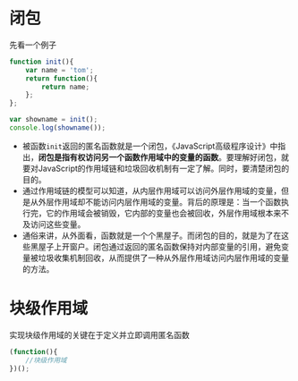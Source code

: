 # 闭包
先看一个例子
```javascript
function init(){
    var name = 'tom';
    return function(){
        return name;
    };
};

var showname = init();
console.log(showname());
```
+ 被函数`init`返回的匿名函数就是一个闭包，《JavaScript高级程序设计》中指出，**闭包是指有权访问另一个函数作用域中的变量的函数**。要理解好闭包，就要对JavaScript的作用域链和垃圾回收机制有一定了解。同时，要清楚闭包的目的。    
+ 通过作用域链的模型可以知道，从内层作用域可以访问外层作用域的变量，但是从外层作用域却不能访问内层作用域的变量。背后的原理是：当一个函数执行完，它的作用域会被销毁，它内部的变量也会被回收，外层作用域根本来不及访问这些变量。  
+ 通俗来讲，从外面看，函数就是一个个黑屋子。而闭包的目的，就是为了在这些黑屋子上开窗户。闭包通过返回的匿名函数保持对内部变量的引用，避免变量被垃圾收集机制回收，从而提供了一种从外层作用域访问内层作用域的变量的方法。
# 块级作用域
实现块级作用域的关键在于定义并立即调用匿名函数
```javascript
(function(){
    //块级作用域
})();
```
